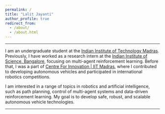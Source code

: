 ```yaml
---
permalink: /
title: "Lalit Jayanti"
author_profile: true
redirect_from: 
  - /about/
  - /about.html
---
```


---

I am an undergraduate student at the [Indian Institute of Technology Madras](https://www.iitm.ac.in/). Previously, I have worked as a research intern at the [Indian Institute of Science, Bangalore](https://iisc.ac.in/), focusing on multi-agent reinforcement learning. Before that, I was a part of [Centre For Innovation | IIT Madras](https://cfi.iitm.ac.in/), where I contributed to developing autonomous vehicles and participated in international robotics competitions.

I am interested in a range of topics in robotics and artificial intelligence, such as path planning, control of multi-agent systems and data-driven reinforcement learning. My goal is to develop safe, robust, and scalable autonomous vehicle technologies.

---